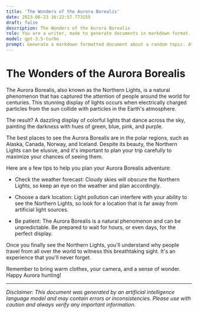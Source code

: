 ```yaml
---
title: 'The Wonders of the Aurora Borealis'
date: 2023-06-23 16:22:57.773155
draft: false
description: The Wonders of the Aurora Borealis
role: You are a writer, made to generate documents in markdown format. It is very important that all of the documents you generate are in valid markdown format.
model: gpt-3.5-turbo
prompt: Generate a markdown formatted document about a random topic. At the bottom, include a disclaimer explaining that the document was generated by you. The first line of the document should be the title. Make sure that the entire document is in proper markdown format, using a mix of various tags to make the document visually appealing.
---
```


# The Wonders of the Aurora Borealis

The Aurora Borealis, also known as the Northern Lights, is a natural phenomenon that has captured the attention of people around the world for centuries. This stunning display of lights occurs when electrically charged particles from the sun collide with particles in the Earth's atmosphere. 

The result? A dazzling display of colorful lights that dance across the sky, painting the darkness with hues of green, blue, pink, and purple.

The best places to see the Aurora Borealis are in the polar regions, such as Alaska, Canada, Norway, and Iceland. Despite its beauty, the Northern Lights can be elusive, and it's important to plan your trip carefully to maximize your chances of seeing them.

Here are a few tips to help you plan your Aurora Borealis adventure:

- Check the weather forecast: Cloudy skies will obscure the Northern Lights, so keep an eye on the weather and plan accordingly.

- Choose a dark location: Light pollution can interfere with your ability to see the Northern Lights, so look for a location that is far away from artificial light sources.

- Be patient: The Aurora Borealis is a natural phenomenon and can be unpredictable. Be prepared to wait for hours, or even days, for the perfect display.

Once you finally see the Northern Lights, you'll understand why people travel from all over the world to witness this breathtaking sight. It's an experience that you'll never forget.

Remember to bring warm clothes, your camera, and a sense of wonder. Happy Aurora hunting!

---

*Disclaimer: This document was generated by an artificial intelligence language model and may contain errors or inconsistencies. Please use with caution and always verify any important information.*